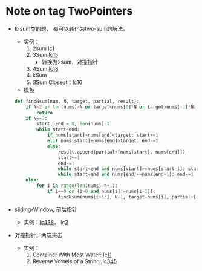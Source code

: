 # Note on tag TwoPointers

* k-sum类的题， 都可以转化为two-sum的解法。
    * 实例：
        1. 2sum [lc1](src/1.py)
        2. 3Sum [lc15](src/lc15.py)
            + 转换为2sum，对撞指针
        3. 4Sum [lc18](src/lc18.py)
        4. kSum
        5. 3Sum Closest：[lc16](src/lc16.py)
    * 模板
    ```python
    def findNsum(num, N, target, partial, result):
        if N<2 or len(nums)>N or target<nums[0]*N or target>nums[-1]*N:
            return
        if N==2:
            start, end = 0, len(nums)-1
            while start<end:
                if nums[start]+nums[end]<target: start+=1
                elif nums[start]+nums[end]>target: end-=1
                else:
                    result.append(partial+[nums[start], nums[end]])
                    start+=1
                    end-=1
                    while start<end and nums[start]==nums[start-1]: start+=1
                    while start<end and nums[end]==nums[end+1]: end-=1
        else:
            for i in range(len(nums)-n+1):
                if i==0 or (i>0 and nums[i]!=nums[i-1]):
                    findNsum(nums[i+1:], N-1, target-nums[i], partial+[nums[i]], result )
    ```
* sliding-Window, 前后指针
    * 实例：[lc438](src/lc438_rick.py)， lc[3](src/lc3.py)

* 对撞指针，两端夹击
    * 实例：
        1. Container With Most Water: lc[11](src/lc11.py)
        2. Reverse Vowels of a String: lc[345](src/lc345.py)